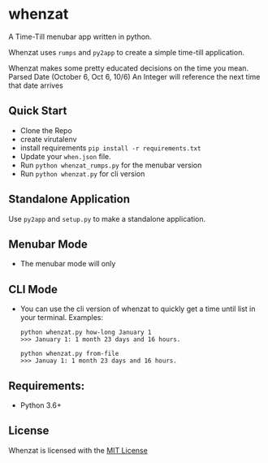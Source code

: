 # whenzat
A Time-Till menubar app written in python.

Whenzat uses `rumps` and `py2app` to create a simple time-till application. 

Whenzat makes some pretty educated decisions on the time you mean.
Parsed Date (October 6, Oct 6, 10/6)
An Integer will reference the next time that date arrives

## Quick Start
- Clone the Repo
- create virutalenv
- install requirements `pip install -r requirements.txt`
- Update your `when.json` file.
- Run `python whenzat_rumps.py` for the menubar version
- Run `python whenzat.py` for cli version

## Standalone Application
Use `py2app` and `setup.py` to make a standalone application.

## Menubar Mode
- The menubar mode will only 

## CLI Mode
- You can use the cli version of whenzat to quickly get a time until list in your terminal.
Examples:
    ```
    python whenzat.py how-long January 1
    >>> January 1: 1 month 23 days and 16 hours.
    
    python whenzat.py from-file
    >>> Januay 1: 1 month 23 days and 16 hours.
    ```

## Requirements:
- Python 3.6+

## License
Whenzat is licensed with the [MIT License](/LICENSE)
